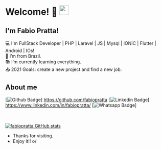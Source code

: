 # Welcome!  👋 <img src=https://github.com/TheDudeThatCode/TheDudeThatCode/blob/master/Assets/Earth.gif width="30">
 
## I'm Fabio Pratta!
 
:computer: I'm FullStack Developer | PHP | Laravel | JS | Mysql | IONIC | Flutter | Android | IOs! <br/>
:house_with_garden: I’m from Brazil.<br/>
:books: I’m currently learning everything.<br/>
:outbox_tray: 2021 Goals: create a new project and find a new job.<br/>
 
## About me
[![Github Badge](https://img.shields.io/badge/-Github-000?style=flat-square&logo=Github&logoColor=white&link=https://github.com/fabiopratta)] https://github.com/fabiopratta
[![Linkedin Badge](https://img.shields.io/badge/-LinkedIn-blue?style=flat-square&logo=Linkedin&logoColor=white&link=https://www.linkedin.com/in/fabiopratta/)] https://www.linkedin.com/in/fabiopratta/
[![Whatsapp Badge](https://img.shields.io/badge/WhatsApp-25D366?style=for-the-badge&logo=whatsapp&logoColor=white&link=.whatsapp.com/send?phone=+5514997157886&text=)]

<br/><br/>
[![fabiopratta GitHub stats](https://github-readme-stats.vercel.app/api?username=fabiopratta)](https://github.com/fabiopratta/github-readme-stats)
- Thanks for visiting.
- Enjoy it!! o/
<!--
**fabiopratta/fabiopratta** is a ✨ _special_ ✨ repository because its `README.md` (this file) appears on your GitHub profile.

Here are some ideas to get you started:

- 🔭 I’m currently working on ...
- 🌱 I’m currently learning ...
- 👯 I’m looking to collaborate on ...
- 🤔 I’m looking for help with ...
- 💬 Ask me about ...
- 📫 How to reach me: ...
- 😄 Pronouns: ...
- ⚡ Fun fact: ...
-->
